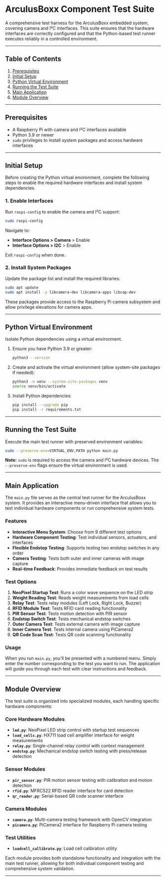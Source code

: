 # **ArculusBoxx Component Test Suite**

A comprehensive test harness for the ArculusBoxx embedded system, covering camera and I²C interfaces. This suite ensures that the hardware interfaces are correctly configured and that the Python-based test runner executes reliably in a controlled environment.

---

## Table of Contents

1. [Prerequisites](#prerequisites)
2. [Initial Setup](#initial-setup)
3. [Python Virtual Environment](#python-virtual-environment)
4. [Running the Test Suite](#running-the-test-suite)
5. [Main Application](#main-application)
6. [Module Overview](#module-overview)

---

## Prerequisites

* A Raspberry Pi with camera and I²C interfaces available
* Python 3.9 or newer
* `sudo` privileges to install system packages and access hardware interfaces

---

## Initial Setup

Before creating the Python virtual environment, complete the following steps to enable the required hardware interfaces and install system dependencies.

### 1. Enable Interfaces

Run `raspi-config` to enable the camera and I²C support:

```bash
sudo raspi-config
```

Navigate to:

* **Interface Options > Camera** > Enable
* **Interface Options > I2C** > Enable

Exit `raspi-config` when done.

### 2. Install System Packages

Update the package list and install the required libraries:

```bash
sudo apt update
sudo apt install -y libcamera-dev libcamera-apps libcap-dev
```

These packages provide access to the Raspberry Pi camera subsystem and allow privilege elevations for camera apps.

---

## Python Virtual Environment

Isolate Python dependencies using a virtual environment.

1. Ensure you have Python 3.9 or greater:

   ```bash
   python3 --version
   ```
2. Create and activate the virtual environment (allow system-site packages if needed):

   ```bash
   python3 -m venv --system-site-packages venv
   source venv/bin/activate
   ```
3. Install Python dependencies:

   ```bash
   pip install --upgrade pip
   pip install -r requirements.txt
   ```

---

## Running the Test Suite

Execute the main test runner with preserved environment variables:

```bash
sudo --preserve-env=VIRTUAL_ENV,PATH python main.py
```

**Note:** `sudo` is required to access the camera and I²C hardware devices. The `--preserve-env` flags ensure the virtual environment is used.

---

## Main Application

The `main.py` file serves as the central test runner for the ArculusBoxx system. It provides an interactive menu-driven interface that allows you to test individual hardware components or run comprehensive system tests.

### Features

- **Interactive Menu System**: Choose from 9 different test options
- **Hardware Component Testing**: Test individual sensors, actuators, and interfaces
- **Flexible Endstop Testing**: Supports testing two endstop switches in any order
- **Camera Testing**: Tests both outer and inner cameras with image capture
- **Real-time Feedback**: Provides immediate feedback on test results

### Test Options

1. **NeoPixel Startup Test**: Runs a color wave sequence on the LED strip
2. **Weight Reading Test**: Reads weight measurements from load cells
3. **Relay Test**: Tests relay modules (Left Lock, Right Lock, Buzzer)
4. **RFID Module Test**: Tests RFID card reading functionality
5. **PIR Sensor Test**: Tests motion detection with PIR sensor
6. **Endstop Switch Test**: Tests mechanical endstop switches
7. **Outer Camera Test**: Tests external camera with image capture
8. **Inner Camera Test**: Tests internal camera using PiCamera2
9. **QR Code Scan Test**: Tests QR code scanning functionality

### Usage

When you run `main.py`, you'll be presented with a numbered menu. Simply enter the number corresponding to the test you want to run. The application will guide you through each test with clear instructions and feedback.

---

## Module Overview

The test suite is organized into specialized modules, each handling specific hardware components:

### Core Hardware Modules

- **`led.py`**: NeoPixel LED strip control with startup test sequences
- **`load_cells.py`**: HX711 load cell amplifier interface for weight measurements
- **`relay.py`**: Single-channel relay control with context management
- **`endstop.py`**: Mechanical endstop switch testing with press/release detection

### Sensor Modules

- **`pir_sensor.py`**: PIR motion sensor testing with calibration and motion detection
- **`rfid.py`**: MFRC522 RFID reader interface for card detection
- **`qr_reader.py`**: Serial-based QR code scanner interface

### Camera Modules

- **`camera.py`**: Multi-camera testing framework with OpenCV integration
- **`picamera.py`**: PiCamera2 interface for Raspberry Pi camera testing

### Test Utilities

- **`loadcell_callibrate.py`**: Load cell calibration utility

Each module provides both standalone functionality and integration with the main test runner, allowing for both individual component testing and comprehensive system validation.

---
